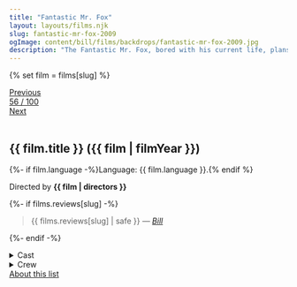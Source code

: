```yaml
---
title: "Fantastic Mr. Fox"
layout: layouts/films.njk
slug: fantastic-mr-fox-2009
ogImage: content/bill/films/backdrops/fantastic-mr-fox-2009.jpg
description: "The Fantastic Mr. Fox, bored with his current life, plans a heist against the three local farmers. The farmers, tired of sharing their chickens with the sly fox, seek revenge against him and his family."
---
```


{% set film = films[slug] %}

<nav class="films">
  <div class="prev">
    <a href="../district-9-2009"><i class="fa-solid fa-chevron-left fa-xs"></i> Previous</a>
  </div>
  <div>
    <a class="simple" href="../">56 / 100</a>
  </div>
  <div class="next">
    <a href="../micmacs-2009">Next <i class="fa-solid fa-chevron-right fa-xs"></i></a>
  </div>
</nav>

<article class="film slug-fantastic-mr-fox-2009">
  <div class="backdrop-and-poster">
    <img class="poster" src="../films/posters/{{ slug }}.jpg" alt="">
    <img class="backdrop" src="../films/backdrops/{{ slug }}.jpg" alt="">
  </div>

  <h1>{{ film.title }} ({{ film | filmYear }})</h1>

  <p>
    {%- if film.language -%}Language: {{ film.language }}.{% endif %}
    
  </p>

  <p class="director">
    Directed by <strong>{{ film | directors }}</strong>
  </p>

  {%- if films.reviews[slug] -%}
    <blockquote> 
      {{ films.reviews[slug] | safe }} <em>—&nbsp;<a href="/bill">Bill</a></em>
    </blockquote> 
  {%- endif -%}

  <details>
    <summary>
      Cast
    </summary>
    <ul>
      {%- for cast in film.credits.cast -%}
        <li>
          {{ cast.name }} as <em>{{ cast.character }}</em>
        </li>
      {%- endfor -%}
    </ul>
  </details>

  <details>
    <summary>
      Crew
    </summary>
    <ul>
      {%- for crew in film.credits.crew -%}
        <li>
          {{ crew.name }} &mdash; <em>{{ crew.job }}</em>
        </li>
      {%- endfor -%}
    </ul>
  </details>

</article>
<footer>
  <a href="../about">About this list</a>
</footer>
